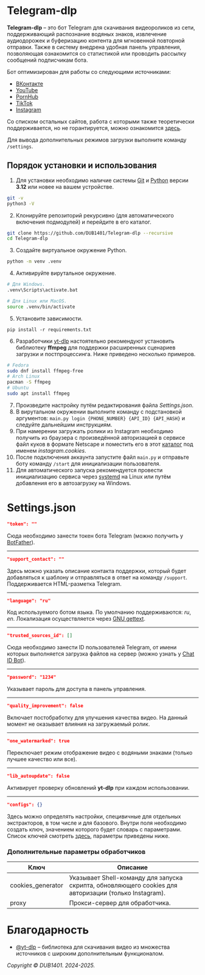 # Telegram-dlp
**Telegram-dlp** – это бот Telegram для скачивания видеороликов из сети, поддерживающий распознание водяных знаков, извлечение аудиодорожек и буферизацию контента для мгновенной повторной отправки. Также в систему внедрена удобная панель управления, позволяющая ознакомится со статистикой или проводить рассылку сообщений подписчикам бота.

Бот оптимизирован для работы со следующими источниками:
* [ВКонтакте](https://vk.com/)
* [YouTube](https://www.youtube.com/)
* [PornHub](https://www.pornhub.com/)
* [TikTok](https://www.tiktok.com/)
* [Instagram](https://www.instagram.com/)

Со списком остальных сайтов, работа с которыми также теоретически поддерживается, но не горантируется, можно ознакомится [здесь](https://github.com/yt-dlp/yt-dlp/blob/master/supportedsites.md).

Для вывода дополнительных режимов загрузки выполните команду `/settings`.

## Порядок установки и использования
1. Для установки необходимо наличие системы [Git](https://git-scm.com/) и [Python](https://www.python.org/) версии **3.12** или новее на вашем устройстве.
```Bash
git -v
python3 -V
```
2. Клонируйте репозиторий рекурсивно (для автоматического включения подмодулей) и перейдите в его каталог.
```Bash
git clone https://github.com/DUB1401/Telegram-dlp --recursive
cd Telegram-dlp
```
3. Создайте виртуальное окружение Python.
```Bash
python -m venv .venv
```
4. Активируйте вирутальное окружение. 
```Bash
# Для Windows.
.venv\Scripts\activate.bat

# Для Linux или MacOS.
source .venv/bin/activate
```
5. Установите зависимости.
```
pip install -r requirements.txt
```
6. Разработчики [yt-dlp](https://github.com/yt-dlp) настоятельно рекомендуют установить библиотеку **ffmpeg** для поддержки расширенных сценариев загрузки и постпроцессинга. Ниже приведено несколько примеров.
```Bash
# Fedora
sudo dnf install ffmpeg-free
# Arch Linux
pacman -S ffmpeg
# Ubuntu
sudo apt install ffmpeg
```
7. Произведите настройку путём редактирования файла _Settings.json_.
8. В вирутальном окружении выполните команду с подстановкой аргументов: `main.py login {PHONE_NUMBER} {API_ID} {API_HASH}` и следуйте дальнейшим инструкциям.
9. При намерении загружать ролики из Instagram необходимо получить из браузера с произведённой авторизацией в сервисе файл куков в формате Netscape и поместить его в этот [каталог](yt-dlp) под именем _instagram.cookies_. 
10. После подключения аккаунта запустите файл `main.py` и отправьте боту команду `/start` для инициализации пользователя.
11. Для автоматического запуска рекомендуется провести инициализацию сервиса через [systemd](systemd/README.md) на Linux или путём добавления его в автозагрузку на Windows.

# Settings.json
```JSON
"token": ""
```
Сюда необходимо занести токен бота Telegram (можно получить у [BotFather](https://t.me/BotFather)).
___
```JSON
"support_contact": ""
```
Здесь можно указать описание контакта поддержки, который будет добавляться к шаблону и отправляться в ответ на команду `/support`. Поддерживается HTML-разметка Telegram.
___
```JSON
"language": "ru"
```
Код используемого ботом языка. По умолчанию поддерживаются: _ru_, _en_. Локализация осуществляется через [GNU gettext](https://www.gnu.org/software/gettext/manual/gettext.html).
___
```JSON
"trusted_sources_id": []
```
Сюда необходимо занести ID пользователей Telegram, от имени которых выполняется загрузка файлов на сервер (можно узнать у [Chat ID Bot](https://t.me/chat_id_echo_bot)).
___
```JSON
"password": "1234"
```
Указывает пароль для доступа в панель управления.
___
```JSON
"quality_improvement": false
```
Включает постобработку для улучшения качества видео. На данный момент не оказывает влияния на загружаемый ролик.
___
```JSON
"one_watermarked": true
```
Переключает режим отображение видео с водяными знаками (только лучшее качество или все).
___
```JSON
"lib_autoupdate": false
```
Активирует проверку обновлений **yt-dlp** при каждом использовании.
___
```JSON
"configs": {}
```
Здесь можно определять настройки, специвичные для отдельных экстракторов, в том числе и для базового. Внутри поля необходимо создать ключ, значением которого будет словарь с параметрами. Список ключей смотреть [здесь](/Source/Core/__init__.py), параметры приведены ниже.

### Дополнительные параметры обработчиков
| **Ключ**          | **Описание**                                                                                          |
|-------------------|-------------------------------------------------------------------------------------------------------|
| cookies_generator | Указывает Shell-команду для запуска скрипта, обновляющего cookies для авторизации (только Instagram). |
| proxy             | Прокси-сервер для обработчика.                                                                        |

# Благодарность
* [@yt-dlp](https://github.com/yt-dlp) – библиотека для скачивания видео из множества источников с широким дополнительным функционалом.

_Copyright © DUB1401. 2024-2025._